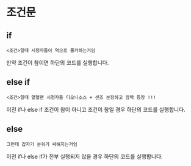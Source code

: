 # 조건문

## if

```
<조건>일때 시청자들이 역으로 몰카하는거임
```

만약 조건이 참이면 하단의 코드를 실행합니다.

## else if

```
<조건>일때 열혈팬 시청자들 디오니소스 + 샌즈 분장하고 깜짝 등장 !!!
```

이전 if나 else if 조건이 참이 아니고 조건이 참일 경우 하단의 코드를 실행합니다.

## else

```
그런데 갑자기 분위기 싸해지는거임
```

이전 if나 else if가 전부 실행되지 않을 경우 하단의 코드를 실행합니다.